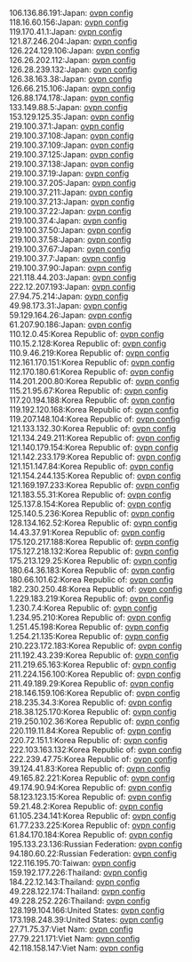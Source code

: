 106.136.86.191:Japan: [ovpn config](vpn/106_136_86_191.ovpn)  
118.16.60.156:Japan: [ovpn config](vpn/118_16_60_156.ovpn)  
119.170.41.1:Japan: [ovpn config](vpn/119_170_41_1.ovpn)  
121.87.246.204:Japan: [ovpn config](vpn/121_87_246_204.ovpn)  
126.224.129.106:Japan: [ovpn config](vpn/126_224_129_106.ovpn)  
126.26.202.112:Japan: [ovpn config](vpn/126_26_202_112.ovpn)  
126.28.239.132:Japan: [ovpn config](vpn/126_28_239_132.ovpn)  
126.38.163.38:Japan: [ovpn config](vpn/126_38_163_38.ovpn)  
126.66.215.106:Japan: [ovpn config](vpn/126_66_215_106.ovpn)  
126.88.174.178:Japan: [ovpn config](vpn/126_88_174_178.ovpn)  
133.149.88.5:Japan: [ovpn config](vpn/133_149_88_5.ovpn)  
153.129.125.35:Japan: [ovpn config](vpn/153_129_125_35.ovpn)  
219.100.37.1:Japan: [ovpn config](vpn/219_100_37_1.ovpn)  
219.100.37.108:Japan: [ovpn config](vpn/219_100_37_108.ovpn)  
219.100.37.109:Japan: [ovpn config](vpn/219_100_37_109.ovpn)  
219.100.37.125:Japan: [ovpn config](vpn/219_100_37_125.ovpn)  
219.100.37.138:Japan: [ovpn config](vpn/219_100_37_138.ovpn)  
219.100.37.19:Japan: [ovpn config](vpn/219_100_37_19.ovpn)  
219.100.37.205:Japan: [ovpn config](vpn/219_100_37_205.ovpn)  
219.100.37.211:Japan: [ovpn config](vpn/219_100_37_211.ovpn)  
219.100.37.213:Japan: [ovpn config](vpn/219_100_37_213.ovpn)  
219.100.37.22:Japan: [ovpn config](vpn/219_100_37_22.ovpn)  
219.100.37.4:Japan: [ovpn config](vpn/219_100_37_4.ovpn)  
219.100.37.50:Japan: [ovpn config](vpn/219_100_37_50.ovpn)  
219.100.37.58:Japan: [ovpn config](vpn/219_100_37_58.ovpn)  
219.100.37.67:Japan: [ovpn config](vpn/219_100_37_67.ovpn)  
219.100.37.7:Japan: [ovpn config](vpn/219_100_37_7.ovpn)  
219.100.37.90:Japan: [ovpn config](vpn/219_100_37_90.ovpn)  
221.118.44.203:Japan: [ovpn config](vpn/221_118_44_203.ovpn)  
222.12.207.193:Japan: [ovpn config](vpn/222_12_207_193.ovpn)  
27.94.75.214:Japan: [ovpn config](vpn/27_94_75_214.ovpn)  
49.98.173.31:Japan: [ovpn config](vpn/49_98_173_31.ovpn)  
59.129.164.26:Japan: [ovpn config](vpn/59_129_164_26.ovpn)  
61.207.90.186:Japan: [ovpn config](vpn/61_207_90_186.ovpn)  
110.12.0.45:Korea Republic of: [ovpn config](vpn/110_12_0_45.ovpn)  
110.15.2.128:Korea Republic of: [ovpn config](vpn/110_15_2_128.ovpn)  
110.9.46.219:Korea Republic of: [ovpn config](vpn/110_9_46_219.ovpn)  
112.161.170.151:Korea Republic of: [ovpn config](vpn/112_161_170_151.ovpn)  
112.170.180.61:Korea Republic of: [ovpn config](vpn/112_170_180_61.ovpn)  
114.201.200.80:Korea Republic of: [ovpn config](vpn/114_201_200_80.ovpn)  
115.21.95.67:Korea Republic of: [ovpn config](vpn/115_21_95_67.ovpn)  
117.20.194.188:Korea Republic of: [ovpn config](vpn/117_20_194_188.ovpn)  
119.192.120.168:Korea Republic of: [ovpn config](vpn/119_192_120_168.ovpn)  
119.207.148.104:Korea Republic of: [ovpn config](vpn/119_207_148_104.ovpn)  
121.133.132.30:Korea Republic of: [ovpn config](vpn/121_133_132_30.ovpn)  
121.134.249.211:Korea Republic of: [ovpn config](vpn/121_134_249_211.ovpn)  
121.140.179.154:Korea Republic of: [ovpn config](vpn/121_140_179_154.ovpn)  
121.142.233.179:Korea Republic of: [ovpn config](vpn/121_142_233_179.ovpn)  
121.151.147.84:Korea Republic of: [ovpn config](vpn/121_151_147_84.ovpn)  
121.154.244.135:Korea Republic of: [ovpn config](vpn/121_154_244_135.ovpn)  
121.169.197.233:Korea Republic of: [ovpn config](vpn/121_169_197_233.ovpn)  
121.183.55.31:Korea Republic of: [ovpn config](vpn/121_183_55_31.ovpn)  
125.137.8.154:Korea Republic of: [ovpn config](vpn/125_137_8_154.ovpn)  
125.140.5.236:Korea Republic of: [ovpn config](vpn/125_140_5_236.ovpn)  
128.134.162.52:Korea Republic of: [ovpn config](vpn/128_134_162_52.ovpn)  
14.43.37.91:Korea Republic of: [ovpn config](vpn/14_43_37_91.ovpn)  
175.120.217.188:Korea Republic of: [ovpn config](vpn/175_120_217_188.ovpn)  
175.127.218.132:Korea Republic of: [ovpn config](vpn/175_127_218_132.ovpn)  
175.213.129.25:Korea Republic of: [ovpn config](vpn/175_213_129_25.ovpn)  
180.64.36.183:Korea Republic of: [ovpn config](vpn/180_64_36_183.ovpn)  
180.66.101.62:Korea Republic of: [ovpn config](vpn/180_66_101_62.ovpn)  
182.230.250.48:Korea Republic of: [ovpn config](vpn/182_230_250_48.ovpn)  
1.229.183.219:Korea Republic of: [ovpn config](vpn/1_229_183_219.ovpn)  
1.230.7.4:Korea Republic of: [ovpn config](vpn/1_230_7_4.ovpn)  
1.234.95.210:Korea Republic of: [ovpn config](vpn/1_234_95_210.ovpn)  
1.251.45.198:Korea Republic of: [ovpn config](vpn/1_251_45_198.ovpn)  
1.254.21.135:Korea Republic of: [ovpn config](vpn/1_254_21_135.ovpn)  
210.223.172.183:Korea Republic of: [ovpn config](vpn/210_223_172_183.ovpn)  
211.192.43.239:Korea Republic of: [ovpn config](vpn/211_192_43_239.ovpn)  
211.219.65.163:Korea Republic of: [ovpn config](vpn/211_219_65_163.ovpn)  
211.224.156.100:Korea Republic of: [ovpn config](vpn/211_224_156_100.ovpn)  
211.49.189.29:Korea Republic of: [ovpn config](vpn/211_49_189_29.ovpn)  
218.146.159.106:Korea Republic of: [ovpn config](vpn/218_146_159_106.ovpn)  
218.235.34.3:Korea Republic of: [ovpn config](vpn/218_235_34_3.ovpn)  
218.38.125.170:Korea Republic of: [ovpn config](vpn/218_38_125_170.ovpn)  
219.250.102.36:Korea Republic of: [ovpn config](vpn/219_250_102_36.ovpn)  
220.119.11.84:Korea Republic of: [ovpn config](vpn/220_119_11_84.ovpn)  
220.72.151.1:Korea Republic of: [ovpn config](vpn/220_72_151_1.ovpn)  
222.103.163.132:Korea Republic of: [ovpn config](vpn/222_103_163_132.ovpn)  
222.239.47.75:Korea Republic of: [ovpn config](vpn/222_239_47_75.ovpn)  
39.124.41.83:Korea Republic of: [ovpn config](vpn/39_124_41_83.ovpn)  
49.165.82.221:Korea Republic of: [ovpn config](vpn/49_165_82_221.ovpn)  
49.174.90.94:Korea Republic of: [ovpn config](vpn/49_174_90_94.ovpn)  
58.123.123.15:Korea Republic of: [ovpn config](vpn/58_123_123_15.ovpn)  
59.21.48.2:Korea Republic of: [ovpn config](vpn/59_21_48_2.ovpn)  
61.105.234.141:Korea Republic of: [ovpn config](vpn/61_105_234_141.ovpn)  
61.77.233.225:Korea Republic of: [ovpn config](vpn/61_77_233_225.ovpn)  
61.84.170.184:Korea Republic of: [ovpn config](vpn/61_84_170_184.ovpn)  
195.133.23.136:Russian Federation: [ovpn config](vpn/195_133_23_136.ovpn)  
94.180.60.22:Russian Federation: [ovpn config](vpn/94_180_60_22.ovpn)  
122.116.195.70:Taiwan: [ovpn config](vpn/122_116_195_70.ovpn)  
159.192.177.226:Thailand: [ovpn config](vpn/159_192_177_226.ovpn)  
184.22.12.143:Thailand: [ovpn config](vpn/184_22_12_143.ovpn)  
49.228.122.174:Thailand: [ovpn config](vpn/49_228_122_174.ovpn)  
49.228.252.226:Thailand: [ovpn config](vpn/49_228_252_226.ovpn)  
128.199.104.166:United States: [ovpn config](vpn/128_199_104_166.ovpn)  
173.198.248.39:United States: [ovpn config](vpn/173_198_248_39.ovpn)  
27.71.75.37:Viet Nam: [ovpn config](vpn/27_71_75_37.ovpn)  
27.79.221.171:Viet Nam: [ovpn config](vpn/27_79_221_171.ovpn)  
42.118.158.147:Viet Nam: [ovpn config](vpn/42_118_158_147.ovpn)  
